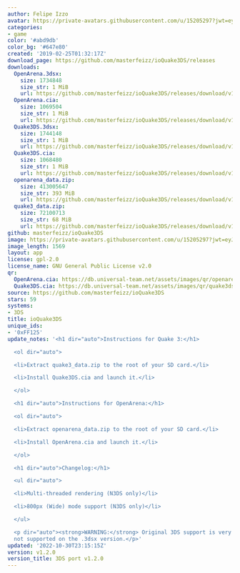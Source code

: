 ```yaml
---
author: Felipe Izzo
avatar: https://private-avatars.githubusercontent.com/u/15205297?jwt=eyJhbGciOiJIUzI1NiIsInR5cCI6IkpXVCJ9.eyJpc3MiOiJnaXRodWIuY29tIiwiYXVkIjoicmF3LmdpdGh1YnVzZXJjb250ZW50LmNvbSIsImtleSI6ImtleTEiLCJleHAiOjE3MzQ2MzI4ODAsIm5iZiI6MTczNDYzMTY4MCwicGF0aCI6Ii91LzE1MjA1Mjk3In0.SDXjKpb6F4b0EA_lg6KC5q6Qz4GfuyTvAsIvn3PINdM&v=4
categories:
- game
color: '#abd9db'
color_bg: '#647e80'
created: '2019-02-25T01:32:17Z'
download_page: https://github.com/masterfeizz/ioQuake3DS/releases
downloads:
  OpenArena.3dsx:
    size: 1734848
    size_str: 1 MiB
    url: https://github.com/masterfeizz/ioQuake3DS/releases/download/v1.2.0/OpenArena.3dsx
  OpenArena.cia:
    size: 1069504
    size_str: 1 MiB
    url: https://github.com/masterfeizz/ioQuake3DS/releases/download/v1.2.0/OpenArena.cia
  Quake3DS.3dsx:
    size: 1744148
    size_str: 1 MiB
    url: https://github.com/masterfeizz/ioQuake3DS/releases/download/v1.2.0/Quake3DS.3dsx
  Quake3DS.cia:
    size: 1068480
    size_str: 1 MiB
    url: https://github.com/masterfeizz/ioQuake3DS/releases/download/v1.2.0/Quake3DS.cia
  openarena_data.zip:
    size: 413005647
    size_str: 393 MiB
    url: https://github.com/masterfeizz/ioQuake3DS/releases/download/v1.2.0/openarena_data.zip
  quake3_data.zip:
    size: 72100713
    size_str: 68 MiB
    url: https://github.com/masterfeizz/ioQuake3DS/releases/download/v1.2.0/quake3_data.zip
github: masterfeizz/ioQuake3DS
image: https://private-avatars.githubusercontent.com/u/15205297?jwt=eyJhbGciOiJIUzI1NiIsInR5cCI6IkpXVCJ9.eyJpc3MiOiJnaXRodWIuY29tIiwiYXVkIjoicmF3LmdpdGh1YnVzZXJjb250ZW50LmNvbSIsImtleSI6ImtleTEiLCJleHAiOjE3MzQ2MzI4ODAsIm5iZiI6MTczNDYzMTY4MCwicGF0aCI6Ii91LzE1MjA1Mjk3In0.SDXjKpb6F4b0EA_lg6KC5q6Qz4GfuyTvAsIvn3PINdM&v=4&size=128
image_length: 1569
layout: app
license: gpl-2.0
license_name: GNU General Public License v2.0
qr:
  OpenArena.cia: https://db.universal-team.net/assets/images/qr/openarena-cia.png
  Quake3DS.cia: https://db.universal-team.net/assets/images/qr/quake3ds-cia.png
source: https://github.com/masterfeizz/ioQuake3DS
stars: 59
systems:
- 3DS
title: ioQuake3DS
unique_ids:
- '0xFF125'
update_notes: '<h1 dir="auto">Instructions for Quake 3:</h1>

  <ol dir="auto">

  <li>Extract quake3_data.zip to the root of your SD card.</li>

  <li>Install Quake3DS.cia and launch it.</li>

  </ol>

  <h1 dir="auto">Instructions for OpenArena:</h1>

  <ol dir="auto">

  <li>Extract openarena_data.zip to the root of your SD card.</li>

  <li>Install OpenArena.cia and launch it.</li>

  </ol>

  <h1 dir="auto">Changelog:</h1>

  <ul dir="auto">

  <li>Multi-threaded rendering (N3DS only)</li>

  <li>800px (Wide) mode support (N3DS only)</li>

  </ul>

  <p dir="auto"><strong>WARNING:</strong> Original 3DS support is very buggy and is
  not supported on the .3dsx version.</p>'
updated: '2022-10-30T23:15:15Z'
version: v1.2.0
version_title: 3DS port v1.2.0
---
```

